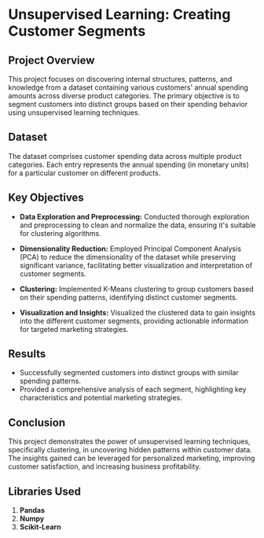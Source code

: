 # Unsupervised Learning: Creating Customer Segments

## Project Overview

This project focuses on discovering internal structures, patterns, and knowledge from a dataset containing various customers' annual spending amounts across diverse product categories. The primary objective is to segment customers into distinct groups based on their spending behavior using unsupervised learning techniques.

## Dataset

The dataset comprises customer spending data across multiple product categories. Each entry represents the annual spending (in monetary units) for a particular customer on different products.

## Key Objectives

- **Data Exploration and Preprocessing:** Conducted thorough exploration and preprocessing to clean and normalize the data, ensuring it's suitable for clustering algorithms.
  
- **Dimensionality Reduction:** Employed Principal Component Analysis (PCA) to reduce the dimensionality of the dataset while preserving significant variance, facilitating better visualization and interpretation of customer segments.
  
- **Clustering:** Implemented K-Means clustering to group customers based on their spending patterns, identifying distinct customer segments.

- **Visualization and Insights:** Visualized the clustered data to gain insights into the different customer segments, providing actionable information for targeted marketing strategies.

## Results

- Successfully segmented customers into distinct groups with similar spending patterns.
- Provided a comprehensive analysis of each segment, highlighting key characteristics and potential marketing strategies.

## Conclusion

This project demonstrates the power of unsupervised learning techniques, specifically clustering, in uncovering hidden patterns within customer data. The insights gained can be leveraged for personalized marketing, improving customer satisfaction, and increasing business profitability.

## Libraries Used

1. **Pandas**  
2. **Numpy**
3. **Scikit-Learn**
